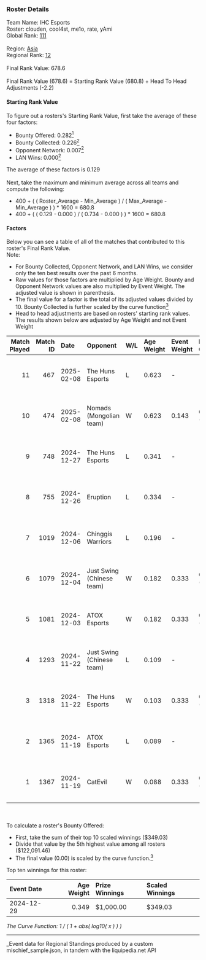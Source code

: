 ### Roster Details<br />
Team Name: IHC Esports<br />
Roster: clouden, cool4st, me1o, rate, yAmi<br />
Global Rank: [111](../../standings_global_2025_05_05.md)<br />
<br />
Region: [Asia]( ../../standings_asia_2025_05_05.md)<br />
Regional Rank: [12]( ../../standings_asia_2025_05_05.md)<br />
<br />
Final Rank Value:  678.6<br />
<br />
Final Rank Value (678.6) = Starting Rank Value (680.8) + Head To Head Adjustments (-2.2)<br />

#### Starting Rank Value<br />
To figure out a rosters's Starting Rank Value, first take the average of these four factors:<br />
- Bounty Offered: 0.282[<sup>1</sup>](#table2)
- Bounty Collected: 0.226[<sup>2</sup>](#table1)
- Opponent Network: 0.007[<sup>2</sup>](#table1)
- LAN Wins: 0.000[<sup>2</sup>](#table1)

The average of these factors is 0.129<br />
<br />
Next, take the maximum and minimum average across all teams and compute the following:<br />
- 400 + ( ( Roster_Average - Min_Average ) / ( Max_Average - Min_Average ) ) * 1600 = 680.8
- 400 + ( ( 0.129 - 0.000 ) / ( 0.734 - 0.000 ) ) * 1600 = 680.8


#### Factors<br />
Below you can see a table of all of the matches that contributed to this roster's Final Rank Value.<br />
Note:<br />

- For Bounty Collected, Opponent Network, and LAN Wins, we consider only the ten best results over the past 6 months.
- Raw values for those factors are multiplied by Age Weight. Bounty and Opponent Network values are also multiplied by Event Weight. The adjusted value is shown in parenthesis.
- The final value for a factor is the total of its adjusted values divided by 10. Bounty Collected is further scaled by the curve function[<sup>3</sup>](#curveFunction)
- Head to head adjustments are based on rosters' starting rank values. The results shown below are adjusted by Age Weight and not Event Weight
<span id="table1"></span><br />


| Match Played | Match ID | Date       | Opponent                  | W/L | Age Weight | Event Weight | Bounty Collected | Opponent Network | LAN Wins  | H2H Adj. | Roster                             |
| -: | -: | :- | :- | :- | :- | :- | :- | :- | :- | -: | :- |
|           11 |      467 | 2025-02-08 | The Huns Esports          | L   | 0.623      | -            | -                | -                | -         |    -6.35 | clouden, cool4st, me1o, rate, yAmi |
|           10 |      474 | 2025-02-08 | Nomads (Mongolian team)   | W   | 0.623      | 0.143        | 0.000 (0.000)    | 0.081 (0.007)    | 0 (0.000) |     5.54 | clouden, cool4st, me1o, rate, yAmi |
|            9 |      748 | 2024-12-27 | The Huns Esports          | L   | 0.341      | -            | -                | -                | -         |    -3.51 | clouden, cool4st, me1o, rate, yAmi |
|            8 |      755 | 2024-12-26 | Eruption                  | L   | 0.334      | -            | -                | -                | -         |    -2.84 | clouden, cool4st, me1o, rate, yAmi |
|            7 |     1019 | 2024-12-06 | Chinggis Warriors         | L   | 0.196      | -            | -                | -                | -         |    -3.08 | clouden, cool4st, me1o, rate, yAmi |
|            6 |     1079 | 2024-12-04 | Just Swing (Chinese team) | W   | 0.182      | 0.333        | 0.002 (0.000)    | 0.122 (0.007)    | 0 (0.000) |     2.65 | clouden, cool4st, me1o, rate, yAmi |
|            5 |     1081 | 2024-12-03 | ATOX Esports              | W   | 0.182      | 0.333        | 0.055 (0.003)    | 0.667 (0.040)    | 0 (0.000) |     4.77 | clouden, cool4st, me1o, rate, yAmi |
|            4 |     1293 | 2024-11-22 | Just Swing (Chinese team) | L   | 0.109      | -            | -                | -                | -         |    -1.84 | cool4st, hasteka, me1o, rate, yAmi |
|            3 |     1318 | 2024-11-22 | The Huns Esports          | W   | 0.103      | 0.333        | 0.012 (0.000)    | 0.392 (0.013)    | 0 (0.000) |     2.19 | cool4st, hasteka, me1o, rate, yAmi |
|            2 |     1365 | 2024-11-19 | ATOX Esports              | L   | 0.089      | -            | -                | -                | -         |    -0.46 | cool4st, hasteka, me1o, rate, yAmi |
|            1 |     1367 | 2024-11-19 | CatEvil                   | W   | 0.088      | 0.333        | 0.000 (0.000)    | 0.021 (0.001)    | 0 (0.000) |     0.73 | cool4st, hasteka, me1o, rate, yAmi |

<br />
<span id="table2"></span><br />
To calculate a roster's Bounty Offered:<br />

- First, take the sum of their top 10 scaled winnings ($349.03)
- Divide that value by the 5th highest value among all rosters ($122,091.46)
- The final value (0.00) is scaled by the curve function.[<sup>3</sup>](#curveFunction)

Top ten winnings for this roster:<br />

| Event Date | Age Weight | Prize Winnings | Scaled Winnings |
| :- | -: | :- | :- |
| 2024-12-29 |      0.349 | $1,000.00      | $349.03         |


<span id="curveFunction"></span>_The Curve Function: 1 / ( 1 + abs( log10( x ) ) )_<br />

---
_Event data for Regional Standings produced by a custom mischief_sample.json, in tandem with the liquipedia.net API<br />
